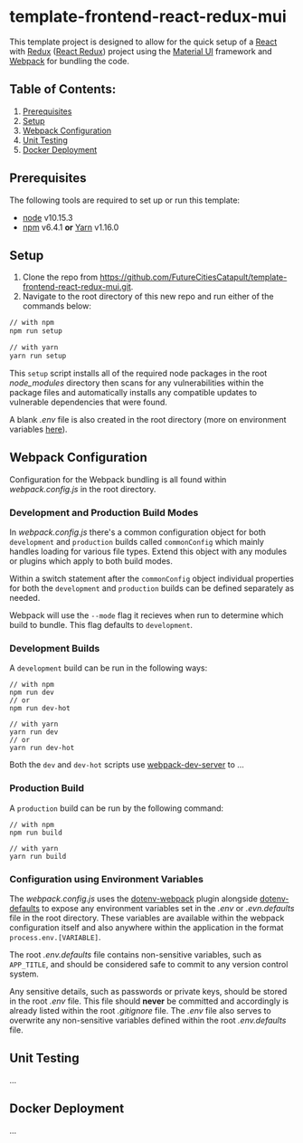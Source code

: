 # template-frontend-react-redux-mui
This template project is designed to allow for the quick setup of a [React](https://reactjs.org/) with [Redux](https://redux.js.org/) ([React Redux](https://react-redux.js.org/)) project using the [Material UI](https://material-ui.com/) framework and [Webpack](https://webpack.js.org/) for bundling the code.

## Table of Contents:
1. [Prerequisites](##prerequisites)
2. [Setup](##setup)
3. [Webpack Configuration](##webpack-configuration)
4. [Unit Testing](##unit-testing)
5. [Docker Deployment](##docker-deployment)

## Prerequisites
The following tools are required to set up or run this template:
- [node](https://nodejs.org/) v10.15.3
- [npm](https://www.npmjs.com/) v6.4.1 **or** [Yarn](https://yarnpkg.com/) v1.16.0 

## Setup
1. Clone the repo from https://github.com/FutureCitiesCatapult/template-frontend-react-redux-mui.git.
2. Navigate to the root directory of this new repo and run either of the commands below:
```sh
// with npm
npm run setup

// with yarn
yarn run setup
```
 This `setup` script installs all of the required node packages in the root *node_modules* directory then scans for any vulnerabilities within the package files and automatically installs any compatible updates to vulnerable dependencies that were found. 
 
 A blank *.env* file is also created in the root directory (more on environment variables [here](###configuration-using-environment-variables)).

## Webpack Configuration
Configuration for the Webpack bundling is all found within *webpack.config.js* in the root directory. 

### Development and Production Build Modes
In *webpack.config.js* there's a common configuration object for both `development` and `production` builds called `commonConfig` which mainly handles loading for various file types. Extend this object with any modules or plugins which apply to both build modes.

Within a switch statement after the `commonConfig` object individual properties for both the `development` and `production` builds can be defined separately as needed.

Webpack will use the `--mode` flag it recieves when run to determine which build to bundle. This flag defaults to `development`.  

### Development Builds
A `development` build can be run in the following ways:
```
// with npm
npm run dev
// or
npm run dev-hot

// with yarn
yarn run dev
// or
yarn run dev-hot
```
Both the `dev` and `dev-hot` scripts use [webpack-dev-server](https://webpack.js.org/configuration/dev-server/) to ...

### Production Build
A `production` build can be run by the following command:
```
// with npm
npm run build

// with yarn
yarn run build
```





### Configuration using Environment Variables
The *webpack.config.js* uses the [dotenv-webpack](https://www.npmjs.com/package/dotenv-webpack) plugin alongside [dotenv-defaults](https://www.npmjs.com/package/dotenv-defaults) to expose any environment variables set in the *.env* or *.evn.defaults* file in the root directory. These variables are available within the webpack configuration itself and also anywhere within the application in the format `process.env.[VARIABLE]`.

The root *.env.defaults* file contains non-sensitive variables, such as `APP_TITLE`, and should be considered safe to commit to any version control system.

Any sensitive details, such as passwords or private keys, should be stored in the root *.env* file. This file should **never** be committed and accordingly is already listed within the root *.gitignore* file. The *.env* file also serves to overwrite any non-sensitive variables defined within the root *.env.defaults* file.

## Unit Testing
...

## Docker Deployment
...